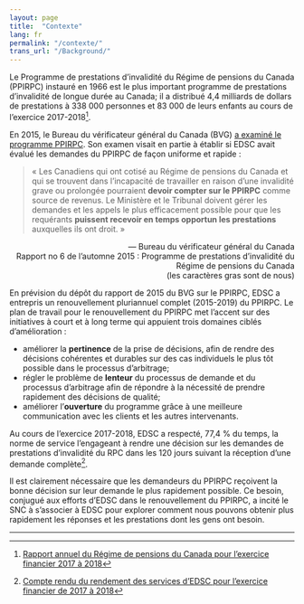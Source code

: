 ```yaml
---
layout: page
title:  "Contexte"
lang: fr
permalink: "/contexte/"
trans_url: "/Background/"
---
```


Le Programme de prestations d’invalidité du Régime de pensions du Canada (PPIRPC) instauré en 1966 est le plus important programme de prestations d’invalidité de longue durée au Canada; il a distribué 4,4 milliards de dollars de prestations à 338 000 personnes et 83 000 de leurs enfants au cours de l’exercice 2017-2018[^1].

En 2015, le Bureau du vérificateur général du Canada (BVG) [a examiné le programme PPIRPC](http://www.oag-bvg.gc.ca/internet/Francais/parl_oag_201602_06_f_41063.html). Son examen visait en partie à établir si EDSC avait évalué les demandes du PPIRPC de façon uniforme et rapide :

 > « Les Canadiens qui ont cotisé au Régime de pensions du Canada et qui se trouvent dans l’incapacité de travailler en raison d’une invalidité grave ou prolongée pourraient **devoir compter sur le PPIRPC** comme source de revenus. Le Ministère et le Tribunal doivent gérer les demandes et les appels le plus efficacement possible pour que les requérants **puissent recevoir en temps opportun les prestations** auxquelles ils ont droit. »
 <div style="text-align: right">— Bureau du vérificateur général du Canada</div>
 <div style="text-align: right">Rapport no 6 de l’automne 2015 : Programme de prestations d’invalidité
du Régime de pensions du Canada
</div>
 <div style="text-align: right">(les caractères gras sont de nous)</div>

En prévision du dépôt du rapport de 2015 du BVG sur le PPIRPC, EDSC a entrepris un renouvellement pluriannuel complet (2015-2019) du PPIRPC. Le plan de travail pour le renouvellement du PPIRPC met l’accent sur des initiatives à court et à long terme qui appuient trois domaines ciblés d’amélioration :

* améliorer la **pertinence** de la prise de décisions, afin de rendre des décisions cohérentes et durables sur des cas individuels le plus tôt possible dans le processus d’arbitrage;
* régler le problème de **lenteur** du processus de demande et du processus d’arbitrage afin de répondre à la nécessité de prendre rapidement des décisions de qualité;
* améliorer l’**ouverture** du programme grâce à une meilleure communication avec les clients et les autres intervenants.

Au cours de l’exercice 2017-2018, EDSC a respecté, 77,4 % du temps, la norme de service l’engageant à rendre une décision sur les demandes de prestations d’invalidité du RPC dans les 120 jours suivant la réception d’une demande complète[^2].

Il est clairement nécessaire que les demandeurs du PPIRPC reçoivent la bonne décision sur leur demande le plus rapidement possible. Ce besoin, conjugué aux efforts d’EDSC dans le renouvellement du PPIRPC, a incité le SNC à s’associer à EDSC pour explorer comment nous pouvons obtenir plus rapidement les réponses et les prestations dont les gens ont besoin.

---

[^1]: [Rapport annuel du Régime de pensions du Canada pour l’exercice financier 2017 à 2018](https://www.canada.ca/fr/emploi-developpement-social/programmes/pensions/rapports/annuel-2018.html)
[^2]: [Compte rendu du rendement des services d’EDSC pour l’exercice financier de 2017 à 2018](https://www.canada.ca/fr/emploi-developpement-social/ministere/transparence/normes-service-2017-2018.html)
